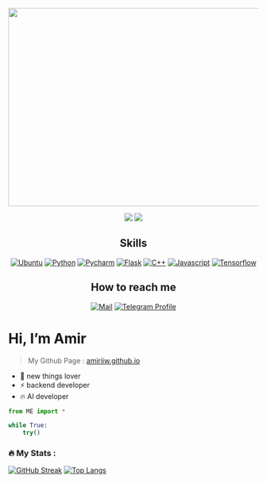 <p align="center">
 <img src="https://github.com/amiriiw/amiriiw/blob/main/imgs/backend.png" width="900" height="400"/> 
</p align="center">

<p align="center">
 <img src="https://badges.pufler.dev/repos/amiriiw"/>
 <img src="https://badges.pufler.dev/commits/monthly/amiriiw" />
</p>

<h2 align="center">Skills</h2>
<p align="center">
 <a href="https://github.com/amiriiw"><img alt="Ubuntu" src="https://img.shields.io/badge/Ubuntu-E95420?style=for-the-badge&logo=ubuntu&logoColor=f5f5f5"></a>
 <a href="https://github.com/amiriiw"><img alt="Python" src="https://img.shields.io/badge/Python-3776AB?style=for-the-badge&logo=python&logoColor=f5f5f5"></a>
 <a href="https://github.com/amiriiw"><img alt="Pycharm" src="https://img.shields.io/badge/Pycharm-000000?style=for-the-badge&logo=pycharm&logoColor=f5f5f5"></a>
 <a href="https://github.com/amiriiw"><img alt="Flask" src="https://img.shields.io/badge/Flask-000000?style=for-the-badge&logo=flask&logoColor=f5f5f5"></a>
 <a href="https://github.com/amiriiw"><img alt="C++" src="https://img.shields.io/badge/C++-00599C?style=for-the-badge&logo=cplusplus&logoColor=f5f5f5"></a> 
 <a href="https://github.com/amiriiw"><img alt="Javascript" src="https://img.shields.io/badge/Javascript-F7DF1E?style=for-the-badge&logo=Javascript&logoColor=f5f5f5"></a> 
 <a href="https://github.com/amiriiw"><img alt="Tensorflow" src="https://img.shields.io/badge/Tensorflow-FF6F00?style=for-the-badge&logo=tensorflow&logoColor=f5f5f5"></a>
</p>

<h2 align="center">How to reach me</h2>
<p align="center">
 <a href="mailto:amirnesabi898@gmail.com"><img alt="Mail" src="https://img.shields.io/badge/Gmail-EA4335?style=for-the-badge&logo=gmail&logoColor=f5f5f5"></a>
 <a href="https://t.me/awmiriiw"><img alt="Telegram Profile" src="https://img.shields.io/badge/Telegram-26A5E4?style=for-the-badge&logo=telegram&logoColor=f5f5f5"></a>
</p>




# Hi, I’m **Amir**

> My Github Page : <a href="https://amiriiw.github.io">amiriiw.github.io</a>

- 👀 new things lover
- ⚡️ backend developer
- 🔥 AI developer

```python
from ME import *

while True:
    try()
```


### :fire: My Stats :
[![GitHub Streak](http://github-readme-streak-stats.herokuapp.com/?user=amiriiw&mode=weekly&theme=dark&background=000000)](https://git.io/streak-stats)
[![Top Langs](https://github-readme-stats.vercel.app/api/top-langs/?username=amiriiw&layout=compact&theme=vision-friendly-dark)](https://github.com/anuraghazra/github-readme-stats)

<!---
amiriiw/amiriiw is a ✨ special ✨ repository because its `README.md` (this file) appears on your GitHub profile.
You can click the Preview link to take a look at your changes.
--->

